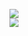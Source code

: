 [![](https://img.shields.io/badge/Made%20With-Github%20Spray-lightgrey.svg?style=for-the-badge&logo=github)](https://github.com/Annihil/github-spray#15672)  
[![](https://i.imgur.com/2DrTn0Z.gif)](https://github.com/Annihil/github-spray)